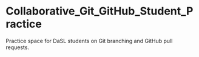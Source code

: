 # Collaborative_Git_GitHub_Student_Practice
Practice space for DaSL students on Git branching and GitHub pull requests.
